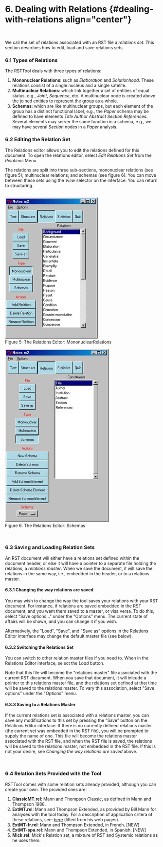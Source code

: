  

# 6. Dealing with Relations {#dealing-with-relations align="center"}

 

We call the set of relations associated with an RST file a *relations
set.* This section describes how to edit, load and save relations sets.

### 6.1 Types of Relations

The RSTTool deals with three types of relations:

1.  **Mononuclear Relations**: such as *Elaboration* and *Solutionhood*.
    These relations consist of a single nucleus and a single satelite.
2.  **Multinuclear Relations**: which link together a set of entities of
    equal status, e.g., *Joint*, *Sequence*, etc. A multinuclear node is
    created above the joined entities to represent the group as a whole.
3.  **Schemas**: which are like multinuclear groups, but each element of
    the group has a distinct functional label, e.g., the *Paper* schema
    may be defined to have elements *Title Author Abstract Section
    References*. Several elements may server the same function in a
    schema, e.g., we may have several *Section* nodes in a *Paper*
    analysis.

### 6.2 Editing the Relation Set

The Relations editor allows you to edit the relations defined for this
document. To open the relations editor, select *Edit Relations Set* from
the *Relations* Menu.

The relations are split into three sub-sections, mononuclear relations
(see figure 5); multinuclear relations; and schemas (see figure 6). You
can move between these sets using the *View* selector on the interface.
You can return to structuring.\
 

![](reledit.jpg)\
Figure 5: The Relations Editor: MononuclearRelations

![](schemaedit.jpg)\
Figure 6: The Relations Editor: Schemas

 

### 6.3 Saving and Loading Relation Sets

An RST document will either have a relations set defined within the
document header, or else it will have a pointer to a separate file
holding the relations, a *relations* *master*. When we save the
document, it will save the relations in the same way, i.e., embedded in
the header, or to a relations master.

#### 6.3.1 Changing the way relations are saved

You may wish to change the way the tool saves your relations with your
RST document. For instance, if relations are saved embedded in the RST
document, and you want them saved to a master, or visa versa. To do
this, select \"Save options\...\" under the \"Options\" menu. The
current state of affairs will be shown, and you can change it if you
wish.

Alternatively, the \"Load\", \"Save\", and \"Save as\" options in the
Relations Editor interface may change the default master file (see
below).

#### 6.3.2 Switching the Relations Set

You can switch to other relation master files if you need to. When in
the Relations Editor interface, select the *Load* button.

Note that this file will become the \"relations master\" file associated
with the current RST document. When you save that document, it will
inlcude a pointer to this relations master file, and the relations set
defined at that time will be saved to the relations master. To vary this
association, select \"Save options\" under the \"Options\" menu.

#### 6.3.3 Saving to a Relations Master

If the current relations set is associated with a relations master, you
can save any modifications to this set by pressing the \"Save\" button
on the Relations Editor interface. If there is no currently defined
relations master (the current set was embedded in the RST file), you
will be prompted to supply the name of one. This file will become the
relations master associated with the RST file, and when the RST file is
saved, the relations will be saved to the relations master, not embedded
in the RST file. If this is not your desire, see *Changing the way
relations are saved* above.

 

### 6.4 Relation Sets Provided with the Tool

RSTTool comes with some relation sets already provided, although you can
create your own. The provided ones are:

1.  **ClassicMT.rel**: Mann and Thompson Classic, as defined in Mann and
    Thompson 1988.
2.  **ExtMT.rel**: Mann and Thompson Extended, as provided by Bill Mann
    for analyses with the tool today. For a description of application
    critera of these relations, see: [here](RSTDefs.htm) (lifted from
    his web pages).
3.  **ExtMT-fr.rel**: Mann and Thompson Extended, in French. \[NEW\]
4.  **ExtMT-spa.rel**: Mann and Thompson Extended, in Spanish. \[NEW\]
5.  **Mick.rel**: Mick\'s Relation set, a mixture of RST and Systemic
    relations as he uses them.

